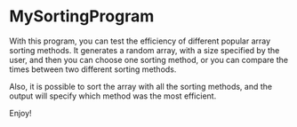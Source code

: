 # MySortingProgram

With this program, you can test the efficiency of different popular array sorting methods. It generates a random array, with a size 
specified by the user, and then you can choose one sorting method, or you can compare the times between two different sorting methods.

Also, it is possible to sort the array with all the sorting methods, and the output will specify which method was the most efficient. 


Enjoy!
